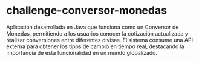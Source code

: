 # challenge-conversor-monedas
Aplicación desarrollada en Java que funciona como un Conversor de Monedas, permitiendo a los usuarios conocer la cotización actualizada y realizar conversiones entre diferentes divisas. El sistema consume una API externa para obtener los tipos de cambio en tiempo real, destacando la importancia de esta funcionalidad en un mundo globalizado.
